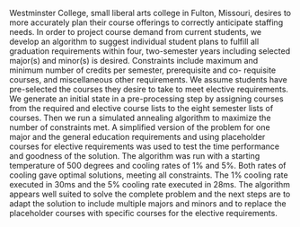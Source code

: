 Westminster College, small liberal arts college in Fulton, Missouri, desires to more accurately plan their course offerings to correctly anticipate staffing needs. In order to project course demand from current students, we develop an algorithm to suggest individual student plans to fulfill all graduation requirements within four, two-semester years including selected major(s) and minor(s) is desired. Constraints include maximum and minimum number of credits per semester, prerequisite and co- requisite courses, and miscellaneous other requirements. We assume students have pre-selected the courses they desire to take to meet elective requirements. We generate an initial state in a pre-processing step by assigning courses from the required and elective course lists to the eight semester lists of courses. Then we run a simulated annealing algorithm to maximize the number of constraints met. A simplified version of the problem for one major and the general education requirements and using placeholder courses for elective requirements was used to test the time performance and goodness of the solution. The algorithm was run with a starting temperature of 500 degrees and cooling rates of 1% and 5%. Both rates of cooling gave optimal solutions, meeting all constraints. The 1% cooling rate executed in 30ms and the 5% cooling rate executed in 28ms. The algorithm appears well suited to solve the complete problem and the next steps are to adapt the solution to include multiple majors and minors and to replace the placeholder courses with specific courses for the elective requirements.
